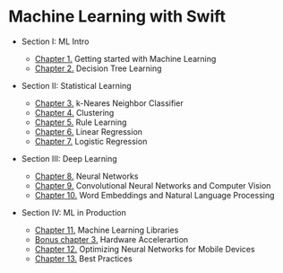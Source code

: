 # Machine Learning with Swift

- Section I: ML Intro
	- [Chapter 1.](1_intro/) Getting started with Machine Learning
	- [Chapter 2.](2_decision_trees/) Decision Tree Learning

- Section II: Statistical Learning
	- [Chapter 3.](3_knn/) k-Neares Neighbor Classifier
	- [Chapter 4.](4_kmeans/) Clustering
	- [Chapter 5.](5_rule_learning/) Rule Learning
	- [Chapter 6.](6_linear_regression/) Linear Regression
	- [Chapter 7.](7_logistic/) Logistic Regression

- Section III: Deep Learning
	- [Chapter 8.](8_nn/) Neural Networks
	- [Chapter 9.](9_cnn/) Convolutional Neural Networks and Computer Vision
	- [Chapter 10.](10_nlp/) Word Embeddings and Natural Language Processing

- Section IV: ML in Production
	- [Chapter 11.](11_libs/) Machine Learning Libraries
	- [Bonus chapter 3.](12_hardware/) Hardware Accelerartion
	- [Chapter 12.](13_compression/) Optimizing Neural Networks for Mobile Devices
	- [Chapter 13.](14_best_practices/) Best Practices
